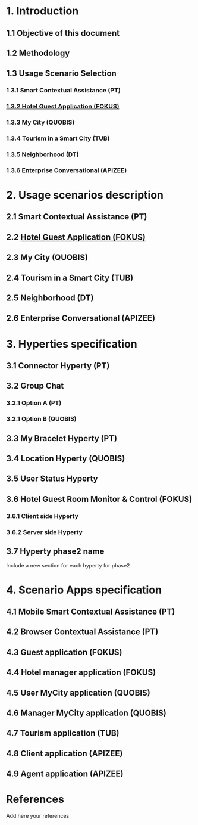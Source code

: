 # 1. Introduction
## 1.1 Objective of this document
## 1.2 Methodology
## 1.3 Usage Scenario Selection
### 1.3.1 Smart Contextual Assistance (PT)
### [1.3.2	Hotel Guest Application (FOKUS)](./Fokus_hotel_guest_contributions/ch_1_3_2_Hotel_Guest_Application/reade.md)
### 1.3.3	My City (QUOBIS)
### 1.3.4	Tourism in a Smart City (TUB)
### 1.3.5	Neighborhood (DT)
### 1.3.6	Enterprise Conversational (APIZEE)
# 2.	Usage scenarios description
## 2.1	Smart Contextual Assistance (PT)	
## 2.2	[Hotel Guest Application (FOKUS)](./Fokus_hotel_guest_contributions/ch_2_2_Hotel_Guest_Application/readme.md)
## 2.3	My City (QUOBIS)
## 2.4	Tourism in a Smart City (TUB)
## 2.5	Neighborhood (DT)
## 2.6	Enterprise Conversational (APIZEE)
# 3.	Hyperties specification
## 3.1	Connector Hyperty	(PT)
## 3.2	Group Chat
### 3.2.1 Option A (PT)
### 3.2.1 Option B (QUOBIS)
## 3.3	My Bracelet Hyperty	(PT)	
## 3.4	Location Hyperty	(QUOBIS)	
## 3.5	User Status Hyperty	
## 3.6	Hotel Guest Room Monitor & Control (FOKUS)
### 3.6.1 Client side Hyperty
### 3.6.2 Server side Hyperty
## 3.7  Hyperty phase2 name
Include a new section for each hyperty for phase2

# 4.	Scenario Apps specification	
## 4.1	Mobile Smart Contextual Assistance (PT)	
## 4.2	Browser Contextual Assistance (PT)
## 4.3	Guest application (FOKUS)
## 4.4	Hotel manager application (FOKUS)	
## 4.5	User MyCity application (QUOBIS)
## 4.6	Manager MyCity application (QUOBIS)
## 4.7	Tourism application (TUB)
## 4.8	Client application (APIZEE)
## 4.9	Agent application (APIZEE)	
# References	
Add here your references
